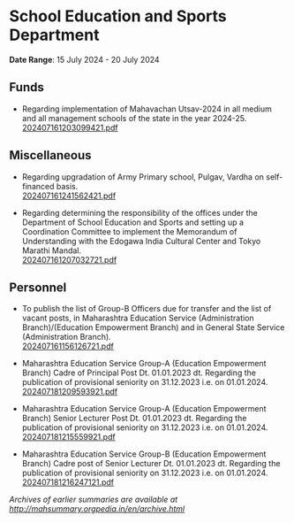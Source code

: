 # School Education and Sports Department

**Date Range**: 15 July 2024 - 20 July 2024


## Funds
- Regarding implementation of Mahavachan Utsav-2024 in all medium and all management schools of the state in the year 2024-25.\
  [202407161203099421.pdf](https://gr.maharashtra.gov.in/Site/Upload/Government%20Resolutions/English/202407161203099421.pdf)

## Miscellaneous
- Regarding upgradation of Army Primary school, Pulgav, Vardha on self-financed basis.\
  [202407161241562421.pdf](https://gr.maharashtra.gov.in/Site/Upload/Government%20Resolutions/English/202407161241562421.pdf)

- Regarding determining the responsibility of the offices under the Department of School Education and Sports and setting up a Coordination Committee to implement the Memorandum of Understanding with the Edogawa India Cultural Center and Tokyo Marathi Mandal.\
  [202407161207032721.pdf](https://gr.maharashtra.gov.in/Site/Upload/Government%20Resolutions/English/202407161207032721.pdf)

## Personnel
- To publish the list of Group-B Officers due for transfer and the list of vacant posts, in Maharashtra Education Service (Administration Branch)/(Education Empowerment Branch) and in General State Service (Administration Branch).\
  [202407161156126721.pdf](https://gr.maharashtra.gov.in/Site/Upload/Government%20Resolutions/English/202407161156126721.pdf)

- Maharashtra Education Service Group-A (Education Empowerment Branch) Cadre of Principal Post Dt. 01.01.2023 dt. Regarding the publication of provisional seniority on 31.12.2023 i.e. on 01.01.2024.\
  [202407181209593921.pdf](https://gr.maharashtra.gov.in/Site/Upload/Government%20Resolutions/English/202407181209593921.pdf)

- Maharashtra Education Service Group-A (Education Empowerment Branch) Senior Lecturer Post Dt. 01.01.2023 dt. Regarding the publication of provisional seniority on 31.12.2023 i.e. on 01.01.2024.\
  [202407181215559921.pdf](https://gr.maharashtra.gov.in/Site/Upload/Government%20Resolutions/English/202407181215559921.pdf)

- Maharashtra Education Service Group-B (Education Empowerment Branch) Cadre post of Senior Lecturer Dt. 01.01.2023 dt. Regarding the publication of provisional seniority on 31.12.2023 i.e. on 01.01.2024.\
  [202407181216247121.pdf](https://gr.maharashtra.gov.in/Site/Upload/Government%20Resolutions/English/202407181216247121.pdf)


*Archives of earlier summaries are available at http://mahsummary.orgpedia.in/en/archive.html*